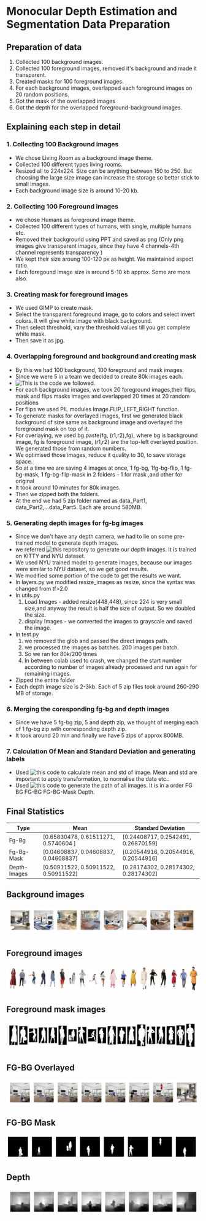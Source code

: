 
# Monocular Depth Estimation and Segmentation Data Preparation

## Preparation of data
1. Collected 100 background images.
2. Collected 100 foreground images, removed it's background and made it transparent.
3. Created masks for 100 foreground images.
4. For each background images, overlapped each foreground images on 20 random positions.
5. Got the mask of the overlapped images
6. Got the depth for the overlapped foreground-background images.

## Explaining each step in detail
### 1. Collecting 100 Background images
* We chose Living Room as a background image theme.
* Collected 100 different types living rooms.
* Resized all to 224x224. Size can be anything between 150 to 250. But choosing the large size image can increase the storage so better stick to small images.
* Each background image size is around 10-20 kb.

### 2. Collecting 100 Foreground images
* we chose Humans as foreground image theme.
* Collected 100 different types of humans, with single, multiple humans etc.
* Removed their background using PPT and saved as png (Only png images give transparent images, since they have 4 channels-4th channel represents transparency )
* We kept their size aroung 100-120 px as height. We maintained aspect ratio.
* Each foregound image size is around 5-10 kb approx. Some are more also.

### 3. Creating mask for foreground images
* We used GIMP to create mask.
* Select the transparent foreground image, go to colors and select invert colors. It will give white image with black background.
* Then select threshold, vary the threshold values till you get complete white mask.
* Then save it as jpg.

### 4. Overlapping foreground and background and creating mask
* By this we had 100 background, 100 foreground and mask images.
* Since we were 5 in a team we decided to create 80k images each.
* ![This](https://github.com/Noopuragr/EVA4/blob/master/S14-15/S14_Overlaying_and_masking_v2.ipynb)  is the code we followed.
* For each background images, we took 20 foreground images,their flips, mask and flips masks images and overlapped 20 times at 20 random positions
* For flips we used PIL modules Image.FLIP_LEFT_RIGHT function.
* To generate masks for overlayed images, first we generated black background of size same as background image and overlayed the foreground mask on top of it.
* For overlaying, we used bg.paste(fg, (r1,r2),fg), where bg is background image, fg is foreground image, (r1,r2) are the top-left overlayed position. We generated those from random numbers.
* We optimised those images, reduce it quality to 30, to save storage space.
* So at a time we are saving 4 images at once, 1 fg-bg, 1fg-bg-flip, 1 fg-bg-mask, 1 fg-bg-flip-mask in 2 folders - 1 for mask ,and other for original
* It took around 10 minutes for 80k images.
* Then we zipped both the folders.
* At the end we had 5 zip folder named as data_Part1, data_Part2,...data_Part5. Each are around 580MB.

### 5. Generating depth images for fg-bg images
* Since we don't have any depth camera, we had to lie on some pre-trained model to generate depth images.
* we referred ![this](https://github.com/ialhashim/DenseDepth) repository to generate our depth images. It is trained on KITTY and NYU dataset.
* We used NYU trained model to generate images, because our images were similar to NYU dataset, so we get good results.
* We modified some portion of the code to get the results we want.
* In layers.py we modified resize_images as resize, since the syntax was changed from tf>2.0
* In utils.py
    1. Load Images - added resize(448,448), since 224 is very small size,and anyway the result is half the size of output. So we doubled the size.
    2. display Images - we converted the images to grayscale and saved the image.
* In test.py
    1. we removed the glob and passed the direct images path.
    2.  we processed the images as batches. 200 images per batch.
    3. So we ran for 80k/200 times
    4. In between colab used to crash, we changed the start number according to number of images already processed and run again for remaining images.
* Zipped the entire folder
* Each depth image size is 2-3kb. Each of 5 zip files took around 260-290 MB of storage.

### 6. Merging the coresponding fg-bg and depth images
* Since we have 5 fg-bg zip, 5 and depth zip, we thought of merging each of 1 fg-bg zip with corresponding depth zip.
* It took around 20 min and finally we have 5 zips of approx 800MB. 

### 7. Calculation Of Mean and Standard Deviation and generating labels
* Used ![this](https://github.com/Noopuragr/EVA4/blob/master/S14-15/Mean_and_STD_of_dataset.ipynb) code to calculate mean and std of image. Mean and std are important to apply transformation, to normalise the data etc..
* Used ![this](https://github.com/Noopuragr/EVA4/blob/master/S14-15/Generate_labels.ipynb) code to generate the path of all images. It is in a order FG BG FG-BG FG-BG-Mask Depth.

## Final Statistics

| Type | Mean | Standard Deviation |
| -----|------|--------------------|
|Fg-Bg |[0.65830478, 0.61511271, 0.5740604 ]| [0.24408717, 0.2542491, 0.26870159] |
| Fg-Bg-Mask | [0.04608837, 0.04608837, 0.04608837] | [0.20544916, 0.20544916, 0.20544916] |
| Depth-Images | [0.50911522, 0.50911522, 0.50911522] | [0.28174302, 0.28174302, 0.28174302] |


## Background images
![](https://github.com/Noopuragr/EVA4/blob/master/S14-15/background.PNG)
## Foreground images
![](https://github.com/Noopuragr/EVA4/blob/master/S14-15/foreground.PNG)
## Foreground mask images
![](https://github.com/Noopuragr/EVA4/blob/master/S14-15/fg_mask.PNG)
## FG-BG Overlayed
![](https://github.com/Noopuragr/EVA4/blob/master/S14-15/fg_and_bg.PNG)
## FG-BG Mask
![](https://github.com/Noopuragr/EVA4/blob/master/S14-15/fg_bg_mask.PNG)
## Depth
![](https://github.com/Noopuragr/EVA4/blob/master/S14-15/fg_bg_depth.PNG)


